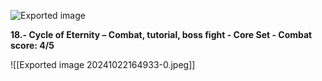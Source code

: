 ![Exported image](Exported%20image%2020241022164933-0.jpeg)  

**18.- Cycle of Eternity – Combat, tutorial, boss fight - Core Set - Combat score: 4/5**

![[Exported image 20241022164933-0.jpeg]]